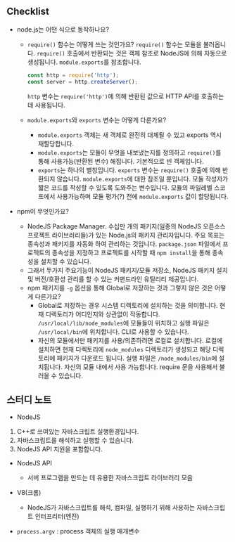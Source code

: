 ## Checklist
* node.js는 어떤 식으로 동작하나요?
  * `require()` 함수는 어떻게 쓰는 것인가요?
    `require()` 함수는 모듈을 불러옵니다. `require()` 호출에서 반환되는 것은 객체 참조로 NodeJS에 의해 자동으로 생성됩니다. `module.exports`를 참조합니다. 
    ```javascript
    const http = require('http');
    const server = http.createServer();
    ```
    `http` 변수는 `require('http')`에 의해 반환된 값으로 HTTP API를 호출하는 데 사용됩니다.

  * `module.exports`와 `exports` 변수는 어떻게 다른가요?
    * `module.exports` 객체는 새 객체로 완전히 대체될 수 있고 exports 역시 재할당합니다.
    * `module.exports`는 모듈이 무엇을 내보냈는지를 정의하고 `require()`를 통해 사용가능(반환된 변수) 해집니다. 기본적으로 빈 객체입니다.
    * `exports`는 하나의 별칭입니다. `exports` 변수는 `require()` 호출에 의해 반환되지 않습니다. `module.exports`에 대한 참조일 뿐입니다. 모듈 작성자가 짧은 코드를 작성할 수 있도록 도와주는 변수입니다. 모듈의 파일레벨 스코프에서 사용가능하며 모듈 평가(?) 전에 `module.exports` 값이 할당됩니다.

* npm이 무엇인가요?
    * NodeJS Package Manager. 수십만 개의 패키지(일종의 NodeJS 오픈소스 프로젝트 라이브러리들)가 있는 Node.js의 패키지 관리자입니다. 주요 목표는 종속성과 패키지를 자동화 하여 관리하는 것입니다. `package.json` 파일에서 프로젝트의 종속성을 지정하고 프로젝트를 시작할 때 `npm install`을 통해 종속성을 설치할 수 있습니다.
    * 그래서 두가지 주요기능이 NodeJS 패키지/모듈 저장소, NodeJS 패키지 설치 및 버전/호환성 관리를 할 수 있는 커맨드라인 유틸리티 제공입니다.
  * npm 패키지를 `-g` 옵션을 통해 Global로 저장하는 것과 그렇지 않은 것은 어떻게 다른가요?
    * Global로 저장하는 경우 시스템 디렉토리에 설치하는 것을 의미합니다. 현재 디렉토리가 어디인지와 상관없이 작동합니다. `/usr/local/lib/node_modules`에 모듈들이 위치하고 실행 파일은 `/usr/local/bin`에 위치합니다. CLI로 사용할 수 있습니다.
    * 자신의 모듈에서만 패키지를 사용/의존하려면 로컬로 설치합니다. 로컬에 설치하면 현재 디렉토리에 `node_modules` 디렉토리가 생성되고 해당 디렉토리에 패키지가 다운로드 됩니다. 실행 파일은 `/node_modules/bin`에 설치됩니다. 자신의 모듈 내에서 사용 가능합니다. require 문을 사용해서 불러올 수 있습니다. 


## 스터디 노트

* NodeJS
1. C++로 쓰여있는 자바스크립트 실행환경입니다. 
2. 자바스크립트를 해석하고 실행할 수 있습니다.
3. NodeJS API 지원을 포함합니다.

* NodeJS API
    * 서버 프로그램을 만드는 데 유용한 자바스크립트 라이브러리 모음

* V8(크롬)
    * NodeJS가 자바스크립트를 해석, 컴파일, 실행하기 위해 사용하는 자바스크립트 인터프리터(엔진)

* `process.argv` : process 객체의 실행 매개변수